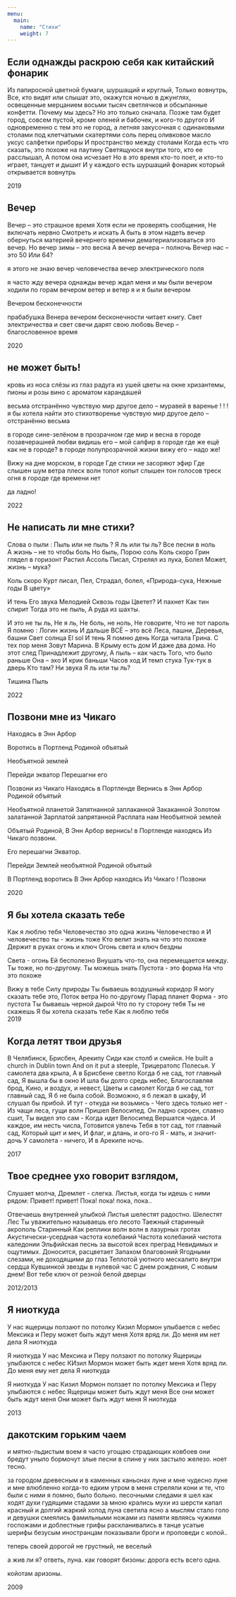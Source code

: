 ```yaml
---
menu:
  main:
    name: "Стихи"
    weight: 7
---
```


## Если однажды раскрою себя как китайский фонарик
Из папиросной цветной бумаги, шуршащий и круглый,
Только вовнутрь, 
Все, кто видят или слышат это, 
окажутся ночью в джунглях, 
освещенные мерцанием восьми тысяч светлячков 
и обсыпанные конфетти. Почему мы здесь? 
Но это только сначала.
Позже там будет город, 
совсем пустой, кроме оленей и бабочек, 
и кого-то другого
И одновременно с тем это не город, а 
летняя закусочная с одинаковыми столами под клетчатыми скатертями
соль перец оливковое масло уксус салфетки приборы
И пространство между столами
Когда есть что сказать, это похоже на паутину
Светящуюся внутри того, кто ее расслышал,
А потом она исчезает
Но в это время кто-то поет, и кто-то играет, танцует и дышит
И у каждого есть шуршащий фонарик который открывается вовнутрь

2019


## Вечер 

Вечер – это страшное время
Хотя если не проверять
сообщения,
Не включать нервно
Смотреть и искать
А быть в этом
надеть вечер
обернуться материей 
вечернего времени
дематериализоваться
это вечер.
Но вечер зимы – это весна
А вечер вечера – полночь 
Вечер нас – это 50
Или 64?

я этого не знаю
вечер человечества
вечер электрического поля

я часто жду вечера
однажды вечер ждал меня
и мы были вечером
ходили по горам вечером
ветер и ветер
я и я были вечером

Вечером бесконечности

прабабушка Венера вечером бесконечности
читает книгу. Свет электричества
и свет свечи дарят свою любовь
Вечер
– благословенное время 

2020



## не может быть!
кровь из носа 
слёзы из глаз 
радуга из ушей
цветы на окне
хризантемы, пионы и розы
вино с ароматом карандашей

весьма отстранённо 
чувствую мир
другое дело –
муравей в варенье ! ! !
я бы хотела
найти это стихотворенье 
чувствую мир 
другое дело –
отстранённо весьма

в городе сине-зелёном
в прозрачном 
где мир и весна
в городе позавчерашней любви
видишь его –
мой сапфир
в городе
где же ещё как не в городе?
в городе полупрозрачной жизни
вижу его –
надо же! 

Вижу на дне морском, в городе
Где стихи не засоряют эфир
Где слышен шум ветра
плеск волн
топот копыт слышен тон голосов
треск огня в городе
где времени нет

да ладно!

2022





## Не написать ли мне стихи?
Слова о пыли :
Пыль или не пыль ?
Я ль или ты ль?
Все песни в ноль  
А жизнь –  не то чтобы боль
Но быль, 
Порою соль
Коль скоро
 Грин глядел в горизонт
Растил Ассоль
Писал, 
Стрелял из лука,
Болел
Может, жизнь – мука?

Коль скоро
Курт писал, 
Пел,
Страдал, болел,
«Природа-сука,
Нежные годы
В цвету»

 И тень
 Его звука
Мелодией
Сквозь годы 
Цветет?
И пахнет 
Как тин спирит
Тогда это не пыль,
А руда из шахты. 

И это не ты ль,
Не я ль,
Не боль, не ноль,
Не говорите,
Что не тот пароль
Я помню : 
Логин жизнь
И дальше
ВСЁ – это всё
Леса, пашни,
Деревья, башни
Свет солнца 
El sol
И тень
Я помню день 
Когда читала Грина.
С тех пор меня
Зовут Марина.
В Крыму есть дом
И даже два дома.
Но этот след
Принадлежит другому,
А пыль – как часть
Того, что было раньше 
Она – эхо
И крик баньши
Часов ход
И темп стука
Тук-тук в дверь
Кто там? 
Ни звука
Я ль или ты ль? 

Тишина 
Пыль 
 
2022



## Позвони мне из Чикаго 
Находясь в Энн Арбор

Воротись в Портленд 
Родиной объятый

Необъятной землей

Перейди экватор
Перешагни его 

Позвони из Чикаго 
Находясь в Портленде
Вернись в Энн Арбор
Родиной объятый

Необъятной планетой
Запятнанной заплаканной
Закаканной
Золотом залатанной
Зарплатой запрятанной
Расплата нам
Необъятной землей 

Объятый Родиной,
В Энн Арбор вернись! 
в Портленде находясь 
Из Чикаго позвони.

Его перешагни
Экватор.

Перейди
Землей необъятной 
Родиной объятый

В Портленд воротись 
В Энн Арбор находясь 
Из Чикаго ! Позвони

2020



## Я бы хотела сказать тебе
Как я люблю тебя
Человечество это одна жизнь 
Человечество я
И человечество ты - жизнь тоже
Кто велит знать на что это похоже
Держит в руках огонь и ключ 
Огонь света и ключ бездны

Света - огонь
Ей бесполезно
Внушать что-то, она перемещается между.
Ты тоже, но по-другому. 
Ты можешь знать 
Пустота - это форма
На что это похоже

Вижу в тебе 
Силу природы
Ты бываешь воздушный коридор 
Я могу сказать тебе это, 
Поток ветра
Но по-другому
Парад планет
Форма - это пустота 
Ты бываешь черной дырой
Что по ту сторону тебя
Ты не скажешь
Я бы хотела сказать тебе
Как я люблю тебя  
2019


## Когда летят твои друзья 
В Челябинск, Брисбен, Арекипу 
Сиди как столб и смейся. 
He built a church in Dublin town 
And on it put a steeple, 
Трицератопс Полесья. 
У самолета два крыла, 
А в Брисбене светло 
Когда б не сад, тот главный сад, 
Я вышла бы в окно 
И шла бы долго средь небес, 
Благославляя брод, 
Кино, и воздух, и невест, 
Цветы и самолет 
Когда б не сад, тот главный сад, 
Я б не была собой. 
Возможно, я б лежал в шкафу, 
И слушал бы прибой. 
И тут - откуда ни возьмись - 
Чего здесь только нет - 
Из чащи леса, гущи волн 
Пришел Велосипед. 
Он ладно скроен, славно сшит, 
Ты видел это сам - 
Когда идет Велосипед 
Вершатся чудеса. 
И каждое, им несть числа, 
Готовится увлечь 
Тебя в тот сад, тот главный сад, 
Который щит и меч, 
И флаг, и длань, и ого-го 
Я - мать, и значит- дочь 
У самолета - ничего, 
И в Арекипе ночь.

2017

## Твое среднее ухо говорит взглядом, 
Cлушает молча, 
Дремлет - слегка. 
Листья, когда ты идешь с ними рядом: 
Привет! привет! 
Пока! пока! пока, пока.. 

Отвечаешь внутренней улыбкой 
Листья шелестят радостно. 
Шелестят 
Лес 
Ты уважительно называешь его лесото 
Таежный старинный акрополь 
Старинный 
Как реплики волн волн в лазурных гротах 
Акустически-усердная частота колебаний 
Частота колебаний чистота каледонии 
Эльфийская песнь за высотой всех преград 
Невидимых и ощутимых. Доносится, расцветает 
Запахом благовоний 
Ягодными слезами, не доходящими до глаз 
Теплотой уютного мескалито внутри сердца 
Кувшинкой звезды в нулевой час 
С днем рождения, 
С новым днем! 
Вот тебе ключ от резной белой дверцы

2012/2013


## Я ниоткуда
У нас ящерицы ползают по потолку 
Кизил Мормон улыбается с небес 
Мексика и Перу может быть ждут меня 
Хотя вряд ли. До меня им нет дела 
Я ниоткуда

Я ниоткуда
У нас Мексика и Перу ползают по потолку
Ящерицы улыбаются с небес
КИзил Мормон может быть ждет меня
Хотя вряд ли. До меня ему нет дела
Я ниоткуда

Я ниоткуда
У нас Кизил Мормон ползает по потолку
Мексика и Перу улыбаются с небес
Ящерицы может быть ждут меня
Все они может быть ждут меня
Они может быть ждут меня
Я ниоткуда

2013



## дакотским горьким чаем 
и мятно-льдистым воем 
я часто угощаю 
страдающих ковбоев 
они бредут уныло 
бормочут злые песни 
в спине у них застыло 
железо. ноет тесно. 

за городом древесным 
и в каменных каньонах 
луне и мне чудесно 
луне и мне влюбленно 
когда-то едким утром 
в меня стреляли кони 
и те, что были с ними 
я помню, было больно. 
песочными следами 
я шел как ходят духи 
гудящими стадами 
за мною крались мухи 
из шерсти капал красный 
и долгий жаркий холод 
луна светила ясно 
а мыслям стало голо 
и девушки смеялись 
фамильными ножами 
из памяти являясь 
чужими госпожами 
и доблестные грифы 
раскланивались в танце 
усатые шерифы 
безусым иностранцам 
показывали броги 
и проповеди с колой.. 

теперь своей дорогой 
не грустный, не веселый 

а жив ли я? ответь, луна. 
как говорят бизоны: 
дорога есть всего одна. 

койотам аризоны.

2009

